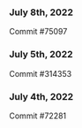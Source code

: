 ### July 8th, 2022

Commit #75097

### July 5th, 2022

Commit #314353


### July 4th, 2022

Commit #72281
